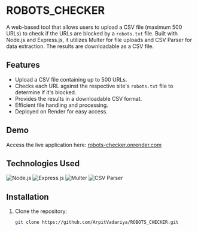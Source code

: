 # ROBOTS_CHECKER

A web-based tool that allows users to upload a CSV file (maximum 500 URLs) to check if the URLs are blocked by a `robots.txt` file. Built with Node.js and Express.js, it utilizes Multer for file uploads and CSV Parser for data extraction. The results are downloadable as a CSV file.

## Features

- Upload a CSV file containing up to 500 URLs.
- Checks each URL against the respective site's `robots.txt` file to determine if it's blocked.
- Provides the results in a downloadable CSV format.
- Efficient file handling and processing.
- Deployed on Render for easy access.

## Demo

Access the live application here: [robots-checker.onrender.com](https://robots-checker.onrender.com)

## Technologies Used

![Node.js](https://img.shields.io/badge/Node.js-339933?style=for-the-badge&logo=node.js&logoColor=white)
![Express.js](https://img.shields.io/badge/Express.js-000000?style=for-the-badge&logo=express&logoColor=white)
![Multer](https://img.shields.io/badge/Multer-7B9F35?style=for-the-badge&logo=npm&logoColor=white)
![CSV Parser](https://img.shields.io/badge/CSV%20Parser-005A71?style=for-the-badge&logo=npm&logoColor=white)

## Installation

1. Clone the repository:

   ```bash
   git clone https://github.com/ArpitVadariya/ROBOTS_CHECKER.git
   ```
